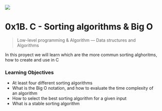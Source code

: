 ![](https://cdnp1.stackassets.com/dbd8b662370e2dd5283d3f352802c43c79b15f8d/store/opt/596/298/abf733ad50de70c3ad93f8b34f894876f93318a2aff76ccc7504ecce0fc1/product_16032_product_shot_wide_image.jpg)
# 0x1B. C - Sorting algorithms & Big O
> Low-level programming & Algorithm ―  Data structures and Algorithms

In this proyect we will learn which are the more commun sorting alghoritms, how to create and use in C
### Learning Objectives
-   At least four different sorting algorithms
-   What is the Big O notation, and how to evaluate the time complexity of an algorithm
-   How to select the best sorting algorithm for a given input
-   What is a stable sorting algorithm
